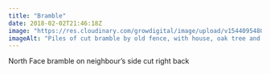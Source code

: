 ```yaml
---
title: "Bramble"
date: 2018-02-02T21:46:18Z
image: "https://res.cloudinary.com/growdigital/image/upload/v1544095480/bramble-25173245317.jpg"
imageAlt: "Piles of cut bramble by old fence, with house, oak tree and polytunnel in background"
---
```


North Face bramble on neighbour’s side cut right back
